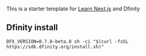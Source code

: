 This is a starter template for [Learn Next.js](https://nextjs.org/learn) and Dfinity

## Dfinity install ###
`DFX_VERSION=0.7.0-beta.8 sh -ci "$(curl -fsSL https://sdk.dfinity.org/install.sh)"`
